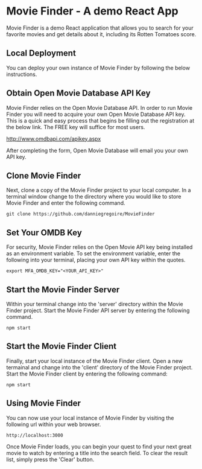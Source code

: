 # Movie Finder - A demo React App

Movie Finder is a demo React application that allows you to search for your favorite movies and get details about it, including its Rotten Tomatoes score.

## Local Deployment

You can deploy your own instance of Movie Finder by following the below instructions.

## Obtain Open Movie Database API Key

Movie Finder relies on the Open Movie Database API. In order to run Movie Finder you will need to acquire your own Open Movie Database API key. This is a quick and easy process that begins be filling out the registration at the below link. The FREE key will suffice for most users.

http://www.omdbapi.com/apikey.aspx

After completing the form, Open Movie Database will email you your own API key.

## Clone Movie Finder

Next, clone a copy of the Movie Finder project to your local computer. In a terminal window change to the directory where you would like to store Movie Finder and enter the following command.

```
git clone https://github.com/danniegregoire/MovieFinder
```

## Set Your OMDB Key

For security, Movie Finder relies on the Open Movie API key being installed as an environment variable. To set the environment variable, enter the following into your terminal, placing your own API key within the quotes.

```
export MFA_OMDB_KEY="<YOUR_API_KEY>"
```

## Start the Movie Finder Server

Within your terminal change into the 'server' directory within the Movie Finder project. Start the Movie Finder API server by entering the following command.

```
npm start
```

## Start the Movie Finder Client

Finally, start your local instance of the Movie Finder client. Open a new termainal and change into the 'client' directory of the Movie Finder project. Start the Movie Finder client by entering the following command:

```
npm start
```

## Using Movie Finder

You can now use your local instance of Movie Finder by visiting the following url within your web browser.

```
http://localhost:3000
```

Once Movie Finder loads, you can begin your quest to find your next great movie to watch by entering a title into the search field. To clear the result list, simply press the 'Clear' button.
